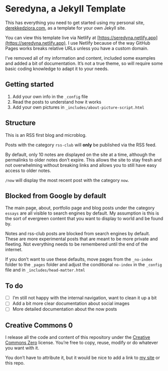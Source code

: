 # Seredyna, a Jekyll Template 

This has everything you need to get started using my personal site, [derekkedziora.com](https://derekkedziora.com), as a template for your own Jekyll site. 

You can view this template live via Netlify at [https://seredyna.netlify.app](https://seredyna.netlify.app). I use Netlify because of the way GitHub Pages works breaks relative URLs unless you have a custom domain. 

I’ve removed all of my information and content, included some examples and added a bit of documentation. It’s not a true theme, so will require some basic coding knowledge to adapt it to your needs. 

## Getting started 

1. Add your own info in the `_config` file 
2. Read the posts to understand how it works 
3. Add your own pictures in `_includes/about-picture-script.html`

## Structure 

This is an RSS first blog and microblog. 

Posts with the category `rss-club` will **only** be published via the RSS feed. 

By default, only 10 notes are displayed on the site at a time, although the permalinks to older notes don’t expire. This allows the site to stay fresh and not overwhelming without breaking links and allows you to still have easy access to older notes. 

`/now` will display the most recent post with the category `now`. 


## Blocked from Google by default 

The main page, about, portfolio page and blog posts under the category `essays` are all visible to search engines by default. My assumption is this is the sort of evergreen content that you want to display to world and be found by.

Notes and rss-club posts are blocked from search engines by default. These are more experimental posts that are meant to be more private and fleeting. Not everything needs to be remembered until the end of the internet. 

If you don’t want to use these defaults, move pages from the `_no-index` folder to the `_pages` folder and adjust the conditional `no-index` in the `_config` file and in `_includes/head-matter.html`


## To do 

- [ ] I’m still not happy with the internal navigation, want to clean it up a bit 
- [ ] Add a bit more clear documentation about social images 
- [ ] More detailed documentation about the now posts 

## Creative Commons 0 

I release all the code and content of this repository under the [Creative Commons Zero](https://creativecommons.org/publicdomain/zero/1.0/) license. You’re free to copy, reuse, modify or do whatever you want with it. 

You don’t have to attribute it, but it would be nice to add a link to [my site](https://derekkedziora.com) or this repo.  